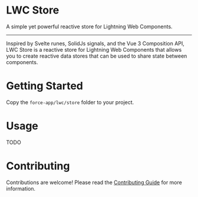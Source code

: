 # LWC Store

A simple yet powerful reactive store for Lightning Web Components.

---

Inspired by Svelte runes, SolidJs signals, and the Vue 3 Composition API, LWC Store is a 
reactive store for Lightning Web Components that allows you to create reactive data stores 
that can be used to share state between components.

# Getting Started

Copy the `force-app/lwc/store` folder to your project.

# Usage

TODO

# Contributing

Contributions are welcome! Please read the [Contributing Guide](CONTRIBUTING.md) for more information.
